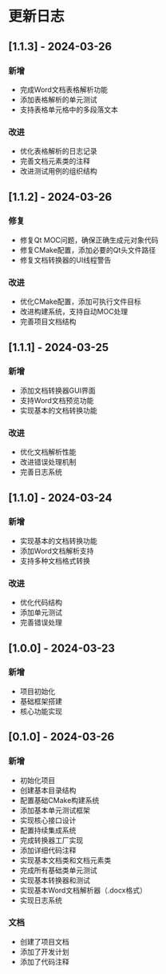 # 更新日志

## [1.1.3] - 2024-03-26

### 新增
- 完成Word文档表格解析功能
- 添加表格解析的单元测试
- 支持表格单元格中的多段落文本

### 改进
- 优化表格解析的日志记录
- 完善文档元素类的注释
- 改进测试用例的组织结构

## [1.1.2] - 2024-03-26

### 修复
- 修复Qt MOC问题，确保正确生成元对象代码
- 修复CMake配置，添加必要的Qt头文件路径
- 修复文档转换器的UI线程警告

### 改进
- 优化CMake配置，添加可执行文件目标
- 改进构建系统，支持自动MOC处理
- 完善项目文档结构

## [1.1.1] - 2024-03-25

### 新增
- 添加文档转换器GUI界面
- 支持Word文档预览功能
- 实现基本的文档转换功能

### 改进
- 优化文档解析性能
- 改进错误处理机制
- 完善日志系统

## [1.1.0] - 2024-03-24

### 新增
- 实现基本的文档转换功能
- 添加Word文档解析支持
- 支持多种文档格式转换

### 改进
- 优化代码结构
- 添加单元测试
- 完善错误处理

## [1.0.0] - 2024-03-23

### 新增
- 项目初始化
- 基础框架搭建
- 核心功能实现

## [0.1.0] - 2024-03-26

### 新增
- 初始化项目
- 创建基本目录结构
- 配置基础CMake构建系统
- 添加基本单元测试框架
- 实现核心接口设计
- 配置持续集成系统
- 完成转换器工厂实现
- 添加详细代码注释
- 实现基本文档类和文档元素类
- 完成所有基础类单元测试
- 实现基本转换器和测试
- 实现基本Word文档解析器（.docx格式）
- 实现日志系统

### 文档
- 创建了项目文档
- 添加了开发计划
- 添加了代码注释 